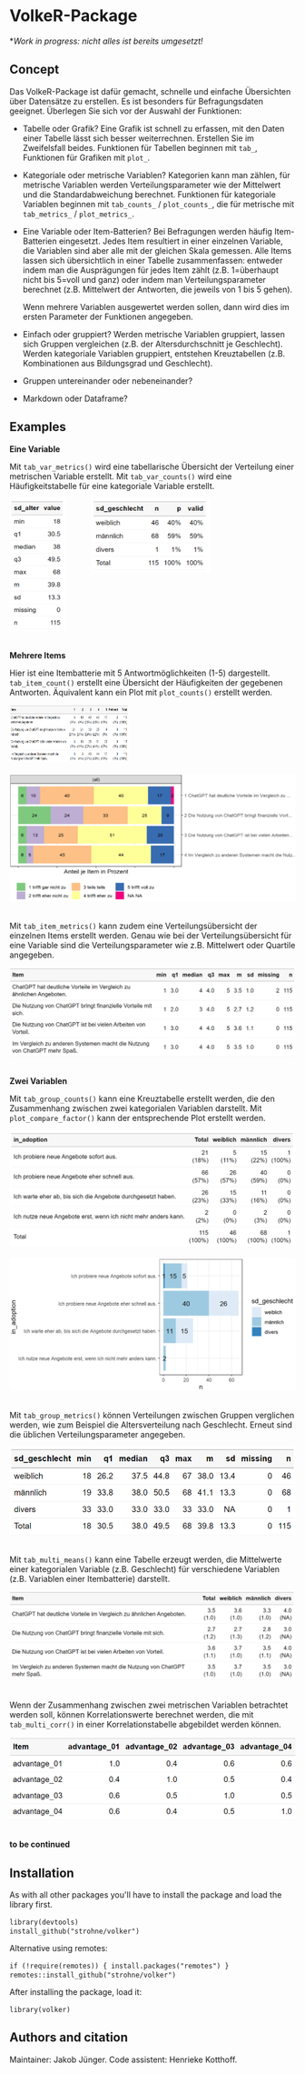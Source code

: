 # VolkeR-Package

**Work in progress: nicht alles ist bereits umgesetzt!*

## Concept

Das VolkeR-Package ist dafür gemacht, schnelle und einfache Übersichten über Datensätze zu erstellen. 
Es ist besonders für Befragungsdaten geeignet. Überlegen Sie sich vor der Auswahl der Funktionen:

- Tabelle oder Grafik? 
  Eine Grafik ist schnell zu erfassen, mit den Daten einer Tabelle lässt sich besser weiterrechnen. Erstellen Sie im Zweifelsfall beides.
  Funktionen für Tabellen beginnen mit `tab_`, Funktionen für Grafiken mit `plot_`.
  
- Kategoriale oder metrische Variablen? 
  Kategorien kann man zählen, für metrische Variablen werden Verteilungsparameter wie der Mittelwert und die Standardabweichung berechnet.
  Funktionen für kategoriale Variablen beginnen mit `tab_counts_` / `plot_counts_`, die für metrische mit `tab_metrics_` / `plot_metrics_`.
  
- Eine Variable oder Item-Batterien? 
  Bei Befragungen werden häufig Item-Batterien eingesetzt. Jedes Item resultiert in einer einzelnen Variable, die Variablen sind aber alle mit der gleichen Skala gemessen.
  Alle Items lassen sich übersichtlich in einer Tabelle zusammenfassen: entweder indem man die Ausprägungen für jedes Item zählt (z.B. 1=überhaupt nicht bis 5=voll und ganz) 
  oder indem man Verteilungsparameter berechnet (z.B. Mittelwert der Antworten, die jeweils von 1 bis 5 gehen).
  
  Wenn mehrere Variablen ausgewertet werden sollen, dann wird dies im ersten Parameter der Funktionen angegeben.
  
- Einfach oder gruppiert?
  Werden metrische Variablen gruppiert, lassen sich Gruppen vergleichen (z.B. der Altersdurchschnitt je Geschlecht).
  Werden kategoriale Variablen gruppiert, entstehen Kreuztabellen (z.B. Kombinationen aus Bildungsgrad und Geschlecht).

- Gruppen untereinander oder nebeneinander?

- Markdown oder Dataframe?


## Examples

**Eine Variable**

Mit `tab_var_metrics()` wird eine tabellarische Übersicht der Verteilung einer metrischen Variable erstellt. 
Mit `tab_var_counts()` wird eine Häufigkeitstabelle für eine kategoriale Variable erstellt. 

<img src="plots/tab_var_metrics.png" alt="Verteilungsübersicht einer metrischen Variable" title="Verteilungsübersicht" width="100" height="233" style="margin-right: 20px; margin-bottom: 20px; vertical-align: top;"> <img src="plots/tab_var_counts.png" alt="Häufigkeitstabelle einer kategorialen Variable" title="Häufigkeitstabelle" width="210" height="130" style="margin-left: 20px; margin-bottom: 20px; vertical-align: top;"> 

**Mehrere Items** 

Hier ist eine Itembatterie mit 5 Antwortmöglichkeiten (1-5) dargestellt. `tab_item_count()` erstellt eine Übersicht der Häufigkeiten der gegebenen Antworten. Äquivalent kann ein Plot mit `plot_counts()` erstellt werden. 

<img src="plots/tab_item_counts.png" alt="Häufigkeitsübersicht einer Itembatterie" title="Häufigkeitstabelle Items" width="210" height="100" style="margin-right: 20px; margin-bottom: 20px; vertical-align: top;"> 
<img src="plots/plot_counts.png" alt="Plot einer Häufigkeitsübersicht einer Itembatterie" title="Plot Häufigkeit von Items" width="" height="" style="margin-right: 20px; margin-bottom: 20px; vertical-align: top;">

Mit `tab_item_metrics()` kann zudem eine Verteilungsübersicht der einzelnen Items erstellt werden. Genau wie bei der Verteilungsübersicht für eine Variable sind die Verteilungsparameter wie z.B. Mittelwert oder Quartile angegeben. 

<img src="plots/tab_item_metrics.png" alt="Verteilungsübersicht einer Itembatterie" title="Verteilungsübersicht Itembatterie" width="" height="" style="margin-right: 20px; margin-bottom: 20px; vertical-align: top;">

**Zwei Variablen** 

Mit `tab_group_counts()` kann eine Kreuztabelle erstellt werden, die den Zusammenhang zwischen zwei kategorialen Variablen darstellt. Mit `plot_compare_factor()` kann der entsprechende Plot erstellt werden.

<img src="plots/tab_group_counts.png" alt="Kreuztabelle zweier kategorialer Variablen" title="Kreuztabelle" width="" height="" style="margin-right: 20px; margin-bottom: 20px; vertical-align: top;">
<img src="plots/plot_compare_factor.png" alt="Plot zur Kreuztabelle" title="Plot zur Kreuztabelle" width="" height="" style="margin-right: 20px; margin-bottom: 20px; vertical-align: top;">

Mit `tab_group_metrics()` können Verteilungen zwischen Gruppen verglichen werden, wie zum Beispiel die Altersverteilung nach Geschlecht. Erneut sind die üblichen Verteilungsparameter angegeben.

<img src="plots/tab_group_metrics.png" alt="" title="Verteilungsübersicht Gruppenvergleich" width="" height="" style="margin-right: 20px; margin-bottom: 20px; vertical-align: top;">

Mit `tab_multi_means()` kann eine Tabelle erzeugt werden, die Mittelwerte einer kategorialen Variable (z.B. Geschlecht) für verschiedene Variablen (z.B. Variablen einer Itembatterie) darstellt. 

<img src="plots/tab_multi_means.png" alt="Mittelwertvergleich von Items nach Gruppe" title="Mittelwertvergleich" width="" height="" style="margin-right: 20px; margin-bottom: 20px; vertical-align: top;">

Wenn der Zusammenhang zwischen zwei metrischen Variablen betrachtet werden soll, können Korrelationswerte berechnet werden, die mit `tab_multi_corr()` in einer Korrelationstabelle abgebildet werden können. 

<img src="plots/tab_multi_corr.png" alt="Korrelationstabelle" title="Korrelationstabelle" width="" height="" style="margin-right: 20px; margin-bottom: 20px; vertical-align: top;">

**to be continued** 

## Installation
As with all other packages you'll have to install the package and load the library first.

```
library(devtools)
install_github("strohne/volker")
```

Alternative using remotes:
```
if (!require(remotes)) { install.packages("remotes") }
remotes::install_github("strohne/volker")
```

After installing the package, load it:
```
library(volker)
```
  
  
## Authors and citation

Maintainer: Jakob Jünger. 
Code assistent: Henrieke Kotthoff.
